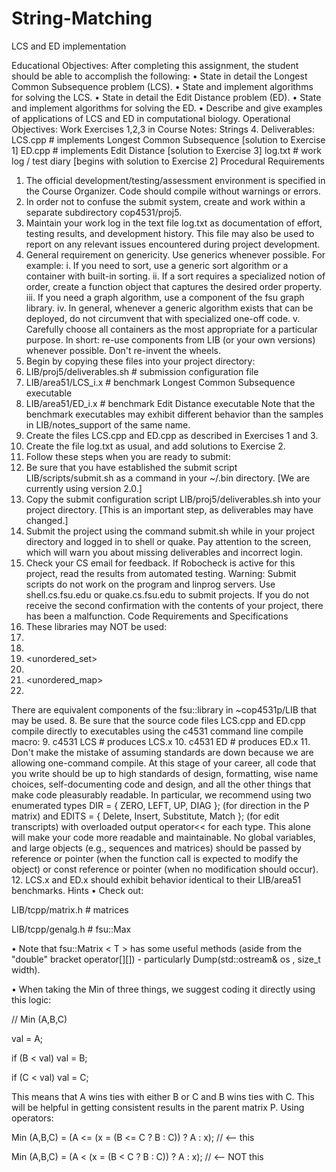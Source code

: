 # String-Matching
 LCS and ED implementation
 
Educational Objectives: After completing this assignment, the student should be able to accomplish the following:
•	State in detail the Longest Common Subsequence problem (LCS).
•	State and implement algorithms for solving the LCS.
•	State in detail the Edit Distance problem (ED).
•	State and implement algorithms for solving the ED.
•	Describe and give examples of applications of LCS and ED in computational biology.
Operational Objectives: Work Exercises 1,2,3 in Course Notes: Strings 4.
Deliverables:
LCS.cpp  # implements Longest Common Subsequence [solution to Exercise 1]
ED.cpp   # implements Edit Distance              [solution to Exercise 3]
log.txt  # work log / test diary     [begins with solution to Exercise 2]
Procedural Requirements
1.	The official development/testing/assessment environment is specified in the Course Organizer. Code should compile without warnings or errors.
2.	In order not to confuse the submit system, create and work within a separate subdirectory cop4531/proj5.
3.	Maintain your work log in the text file log.txt as documentation of effort, testing results, and development history. This file may also be used to report on any relevant issues encountered during project development.
4.	General requirement on genericity. Use generics whenever possible. For example:
i.	If you need to sort, use a generic sort algorithm or a container with built-in sorting.
ii.	If a sort requires a specialized notion of order, create a function object that captures the desired order property.
iii.	If you need a graph algorithm, use a component of the fsu graph library.
iv.	In general, whenever a generic algorithm exists that can be deployed, do not circumvent that with specialized one-off code.
v.	Carefully choose all containers as the most appropriate for a particular purpose.
In short: re-use components from LIB (or your own versions) whenever possible. Don't re-invent the wheels.
5.	Begin by copying these files into your project directory:
6.	LIB/proj5/deliverables.sh        # submission configuration file
7.	LIB/area51/LCS_i.x               # benchmark Longest Common Subsequence executable
8.	LIB/area51/ED_i.x                # benchmark Edit Distance executable
Note that the benchmark executables may exhibit different behavior than the samples in LIB/notes_support of the same name.
9.	Create the files LCS.cpp and ED.cpp as described in Exercises 1 and 3.
10.	Create the file log.txt as usual, and add solutions to Exercise 2.
11.	Follow these steps when you are ready to submit:
1.	Be sure that you have established the submit script LIB/scripts/submit.sh as a command in your ~/.bin directory. [We are currently using version 2.0.]
2.	Copy the submit configuration script LIB/proj5/deliverables.sh into your project directory. [This is an important step, as deliverables may have changed.]
3.	Submit the project using the command submit.sh while in your project directory and logged in to shell or quake. Pay attention to the screen, which will warn you about missing deliverables and incorrect login.
4.	Check your CS email for feedback. If Robocheck is active for this project, read the results from automated testing.
Warning: Submit scripts do not work on the program and linprog servers. Use shell.cs.fsu.edu or quake.cs.fsu.edu to submit projects. If you do not receive the second confirmation with the contents of your project, there has been a malfunction.
Code Requirements and Specifications
1.	These libraries may NOT be used:
2.	<string>
3.	<set>
4.	<unordered_set>
5.	<map>
6.	<unordered_map>
7.	<algorithm>
There are equivalent components of the fsu::library in ~cop4531p/LIB that may be used.
8.	Be sure that the source code files LCS.cpp and ED.cpp compile directly to executables using the c4531 command line compile macro:
9.	c4531 LCS  # produces LCS.x
10.	c4531 ED   # produces ED.x
11.	Don't make the mistake of assuming standards are down because we are allowing one-command compile. At this stage of your career, all code that you write should be up to high standards of design, formatting, wise name choices, self-documenting code and design, and all the other things that make code pleasurably readable.
In particular, we recommend using two enumerated types DIR = { ZERO, LEFT, UP, DIAG }; (for direction in the P matrix) and EDITS = { Delete, Insert, Substitute, Match }; (for edit transcripts) with overloaded output operator<< for each type. This alone will make your code more readable and maintainable.
No global variables, and large objects (e.g., sequences and matrices) should be passed by reference or pointer (when the function call is expected to modify the object) or const reference or pointer (when no modification should occur).
12.	LCS.x and ED.x should exhibit behavior identical to their LIB/area51 benchmarks.
Hints
•	Check out:
 
 LIB/tcpp/matrix.h # matrices
 
 LIB/tcpp/genalg.h # fsu::Max
 
•	Note that fsu::Matrix < T > has some useful methods (aside from the "double" bracket operator[][]) - particularly Dump(std::ostream& os , size_t width).

•	When taking the Min of three things, we suggest coding it directly using this logic:

 // Min (A,B,C)
 
 val = A;
 
 if (B < val) val = B;
 
 if (C < val) val = C;
 
This means that A wins ties with either B or C and B wins ties with C. This will be helpful in getting consistent results in the parent matrix P. Using operators:

Min (A,B,C) = (A <= (x = (B <= C ? B : C)) ? A : x); // <-- this

Min (A,B,C) = (A < (x = (B < C ? B : C)) ? A : x);   // <-- NOT this


